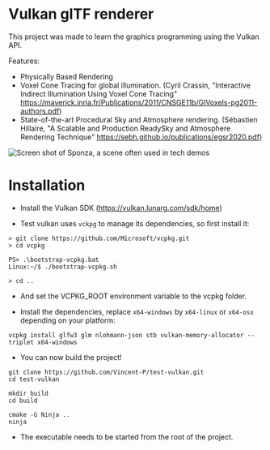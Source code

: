 # Vulkan glTF renderer

This project was made to learn the graphics programming using the Vulkan API.

Features:
- Physically Based Rendering
- Voxel Cone Tracing for global illumination. (Cyril Crassin, "Interactive Indirect Illumination Using Voxel Cone Tracing" https://maverick.inria.fr/Publications/2011/CNSGE11b/GIVoxels-pg2011-authors.pdf)
- State-of-the-art Procedural Sky and Atmosphere rendering. (Sébastien Hillaire, "A Scalable and Production ReadySky and Atmosphere Rendering Technique" https://sebh.github.io/publications/egsr2020.pdf)

![Screen shot of Sponza, a scene often used in tech demos](https://cdn.discordapp.com/attachments/102848732738912256/755721885685252226/unknown.png?width=1280&height=720)

# Installation

- Install the Vulkan SDK (https://vulkan.lunarg.com/sdk/home)

- Test vulkan uses `vckpg` to manage its dependencies, so first install it:

```
> git clone https://github.com/Microsoft/vcpkg.git
> cd vcpkg

PS> .\bootstrap-vcpkg.bat
Linux:~/$ ./bootstrap-vcpkg.sh

> cd ..
```

- And set the VCPKG_ROOT environment variable to the vcpkg folder.

- Install the dependencies, replace `x64-windows` by `x64-linux` or `x64-osx` depending on your platform:

```
vcpkg install glfw3 glm nlohmann-json stb vulkan-memory-allocator --triplet x64-windows
```

- You can now build the project!

```
git clone https://github.com/Vincent-P/test-vulkan.git
cd test-vulkan

mkdir build
cd build

cmake -G Ninja ..
ninja
```

- The executable needs to be started from the root of the project.
